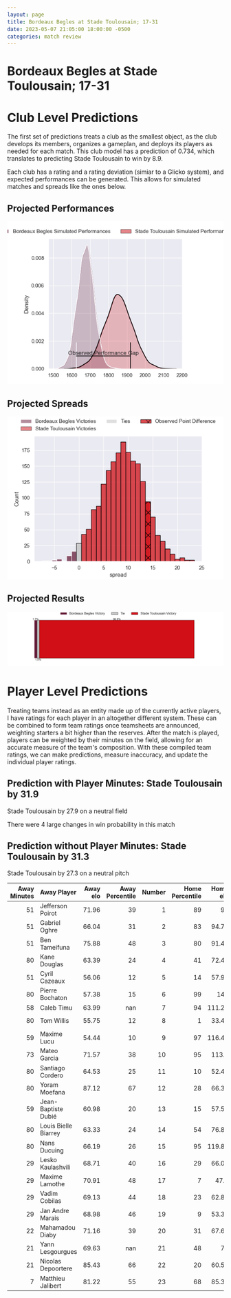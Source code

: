 ```yaml
---  
layout: page  
title: Bordeaux Begles at Stade Toulousain; 17-31  
date: 2023-05-07 21:05:00 18:00:00 -0500  
categories: match review  
---
```

# Bordeaux Begles at Stade Toulousain; 17-31

# Club Level Predictions


The first set of predictions treats a club as the smallest object, as the club develops its members, organizes a gameplan, and deploys its players as needed for each match. This club model has a prediction of 0.734, which translates to predicting Stade Toulousain to win by 8.9.

Each club has a rating and a rating deviation (simiar to a Glicko system), and expected performances can be generated. This allows for simulated matches and spreads like the ones below.
## Projected Performances


![Projected Performances](plots/performances_2023-05-07-StadeToulousain-BordeauxBegles.png)
## Projected Spreads


![Projected Spreads](plots/spreads_2023-05-07-StadeToulousain-BordeauxBegles.png)
## Projected Results


![Projected Results](plots/resultbar_2023-05-07-StadeToulousain-BordeauxBegles.png)
# Player Level Predictions


Treating teams instead as an entity made up of the currently active players, I have ratings for each player in an altogether different system. These can be combined to form team ratings once teamsheets are announced, weighting starters a bit higher than the reserves. After the match is played, players can be weighted by their minutes on the field, allowing for an accurate measure of the team's composition. With these compiled team ratings, we can make predictions, measure inaccuracy, and update the individual player ratings.
## Prediction with Player Minutes: Stade Toulousain by 31.9


Stade Toulousain by 27.9 on a neutral field

There were 4 large changes in win probability in this match
## Prediction without Player Minutes: Stade Toulousain by 31.3


Stade Toulousain by 27.3 on a neutral pitch



|   Away Minutes | Away Player          |   Away elo |   Away Percentile |   Number |   Home Percentile |   Home elo | Home Player         |   Home Minutes |
|---------------:|:---------------------|-----------:|------------------:|---------:|------------------:|-----------:|:--------------------|---------------:|
|             51 | Jefferson Poirot     |      71.96 |                39 |        1 |                89 |      99    | Cyril Baille        |             59 |
|             51 | Gabriel Oghre        |      66.04 |                31 |        2 |                83 |      94.73 | Julien Marchand     |             58 |
|             51 | Ben Tameifuna        |      75.88 |                48 |        3 |                80 |      91.43 | Dorian Aldegheri    |             59 |
|             80 | Kane Douglas         |      63.39 |                24 |        4 |                41 |      72.45 | Richie Arnold       |             66 |
|             51 | Cyril Cazeaux        |      56.06 |                12 |        5 |                14 |      57.92 | Emmanuel Meafou     |             69 |
|             80 | Pierre Bochaton      |      57.38 |                15 |        6 |                99 |     146    | Francois Cros       |             80 |
|             58 | Caleb Timu           |      63.99 |               nan |        7 |                94 |     111.28 | Jack Willis         |             66 |
|             80 | Tom Willis           |      55.75 |                12 |        8 |                 1 |      33.43 | Alexandre Roumat    |             80 |
|             59 | Maxime Lucu          |      54.44 |                10 |        9 |                97 |     116.45 | Antoine Dupont      |             73 |
|             73 | Mateo Garcia         |      71.57 |                38 |       10 |                95 |     113.2  | Romain Ntamack      |             80 |
|             80 | Santiago Cordero     |      64.53 |                25 |       11 |                10 |      52.47 | Matthis Lebel       |             41 |
|             80 | Yoram Moefana        |      87.12 |                67 |       12 |                28 |      66.36 | Pita Ahki           |             80 |
|             59 | Jean-Baptiste Dubié  |      60.98 |                20 |       13 |                15 |      57.53 | Santiago Chocobares |             80 |
|             80 | Louis Bielle Biarrey |      63.33 |                24 |       14 |                54 |      76.88 | Arthur Retière      |             80 |
|             80 | Nans Ducuing         |      66.19 |                26 |       15 |                95 |     119.89 | Thomas Ramos        |             80 |
|             29 | Lesko Kaulashvili    |      68.71 |                40 |       16 |                29 |      66.06 | Juan Cruz Mallia    |             39 |
|             29 | Maxime Lamothe       |      70.91 |                48 |       17 |                 7 |      47.4  | Peato Mauvaka       |             22 |
|             29 | Vadim Cobilas        |      69.13 |                44 |       18 |                23 |      62.87 | David Ainu'u        |             21 |
|             29 | Jan Andre Marais     |      68.98 |                46 |       19 |                 9 |      53.35 | Rodrigue Neti       |             21 |
|             22 | Mahamadou Diaby      |      71.16 |                39 |       20 |                31 |      67.65 | Joshua Brennan      |             14 |
|             21 | Yann Lesgourgues     |      69.63 |               nan |       21 |                48 |      75    | Alban Placines      |             14 |
|             21 | Nicolas Depoortere   |      85.43 |                66 |       22 |                20 |      60.53 | Rynhard Elstadt     |             11 |
|              7 | Matthieu Jalibert    |      81.22 |                55 |       23 |                68 |      85.31 | Paul Graou          |              7 |


